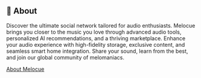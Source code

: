 
## 🚀 About
Discover the ultimate social network tailored for audio enthusiasts. Melocue brings you closer to the music you love through advanced audio tools, personalized AI recommendations, and a thriving marketplace. Enhance your audio experience with high-fidelity storage, exclusive content, and seamless smart home integration. Share your sound, learn from the best, and join our global community of melomaniacs.

[About Melocue](https://melocue.com/)
